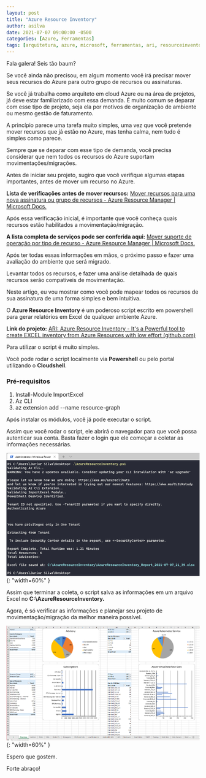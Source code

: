 ```yaml
---
layout: post
title: "Azure Resource Inventory"
author: asilva
date: 2021-07-07 09:00:00 -0500
categories: [Azure, Ferramentas]
tags: [arquitetura, azure, microsoft, ferramentas, ari, resourceinventory]
---
```


Fala galera! Seis tão baum?

Se você ainda não precisou, em algum momento você irá precisar mover seus recursos do Azure para outro grupo de recursos ou assinaturas.

Se você já trabalha como arquiteto em cloud Azure ou na área de projetos, já deve estar familiarizado com essa demanda. É muito comum se deparar com esse tipo de projeto, seja ela por motivos de organização de ambiente ou mesmo gestão de faturamento.

A princípio parece uma tarefa muito simples, uma vez que você pretende mover recursos que já estão no Azure, mas tenha calma, nem tudo é simples como parece.

Sempre que se deparar com esse tipo de demanda, você precisa considerar que nem todos os recursos do Azure suportam movimentações/migrações.

Antes de iniciar seu projeto, sugiro que você verifique algumas etapas importantes, antes de mover um recurso no Azure.

**Lista de verificações antes de mover recursos:** <a href="https://docs.microsoft.com/pt-br/azure/azure-resource-manager/management/move-resource-group-and-subscription#checklist-before-moving-resources" target="_blank">Mover recursos para uma nova assinatura ou grupo de recursos - Azure Resource Manager | Microsoft Docs.</a>

Após essa verificação inicial, é importante que você conheça quais recursos estão habilitados a movimentação/migração.

**A lista completa de serviços pode ser conferida aqui:** <a href="https://docs.microsoft.com/pt-br/azure/azure-resource-manager/management/move-support-resources" target="_blank">Mover suporte de operação por tipo de recurso - Azure Resource Manager | Microsoft Docs.</a>

Após ter todas essas informações em mãos, o próximo passo e fazer uma avaliação do ambiente que será migrado.

Levantar todos os recursos, e fazer uma análise detalhada de quais recursos serão compatíveis de movimentação.

Neste artigo, eu vou mostrar como você pode mapear todos os recursos de sua assinatura de uma forma simples e bem intuitiva.

O **Azure Resource Inventory** é um poderoso script escrito em powershell para gerar relatórios em Excel de qualquer ambiente Azure.

**Link do projeto:** <a href="https://github.com/azureinventory/ARI" target="_blank">ARI: Azure Resource Inventory - It's a Powerful tool to create EXCEL inventory from Azure Resources with low effort (github.com)</a>

Para utilizar o script é muito simples.

Você pode rodar o script localmente via **Powershell** ou pelo portal utilizando o **Cloudshell**.

### **Pré-requisitos**

1. Install-Module ImportExcel
2. Az CLI
3. az extension add --name resource-graph

Após instalar os módulos, você já pode executar o script.

Assim que você rodar o script, ele abrirá o navegador para que você possa autenticar sua conta. Basta fazer o login que ele começar a coletar as informações necessárias.

![](/assets/img/07/ari1.png){: "width=60%" }

Assim que terminar a coleta, o script salva as informações em um arquivo Excel no **C:\AzureResourceInventory.**

Agora, é só verificar as informações e planejar seu projeto de movimentação/migração da melhor maneira possível.

![](/assets/img/07/ari2.png){: "width=60%" }

Espero que gostem.

Forte abraço!